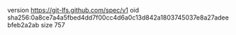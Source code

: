 version https://git-lfs.github.com/spec/v1
oid sha256:0a8ce7a4a5fbed4dd7f00cc4d6a0c13d842a1803745037e8a27adeebfeb2a2ab
size 757
